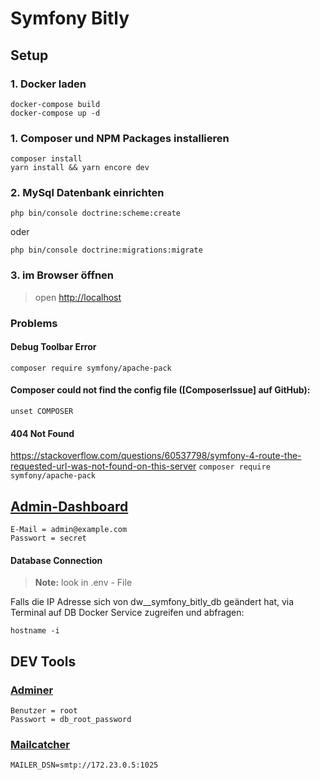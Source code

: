 # Symfony Bitly

## Setup

### 1. Docker laden

```
docker-compose build
docker-compose up -d
```

### 1. Composer und NPM Packages installieren

```
composer install
yarn install && yarn encore dev
```

### 2. MySql Datenbank einrichten

```
php bin/console doctrine:scheme:create
```

oder

```
php bin/console doctrine:migrations:migrate
```

### 3. im Browser öffnen

> open [http://localhost]

### Problems

#### Debug Toolbar Error

``
composer require symfony/apache-pack
``

#### Composer could not find the config file ([ComposerIssue] auf GitHub):

``
unset COMPOSER
``

#### 404 Not Found

https://stackoverflow.com/questions/60537798/symfony-4-route-the-requested-url-was-not-found-on-this-server
``
composer require symfony/apache-pack
``

## [Admin-Dashboard]

```
E-Mail = admin@example.com
Passwort = secret
```

#### Database Connection

> **Note:** look in .env - File

Falls die IP Adresse sich von dw__symfony_bitly_db geändert hat, 
via Terminal auf DB Docker Service zugreifen und abfragen:

``
hostname -i
``

## DEV Tools

### [Adminer]

```
Benutzer = root
Passwort = db_root_password
```

### [Mailcatcher]

    MAILER_DSN=smtp://172.23.0.5:1025

[http://localhost]: <http://localhost>

[Adminer]: <http://localhost:8080>

[Mailcatcher]: <http://localhost:1080>

[Admin-Dashboard]: <http://localhost/admin>


